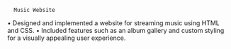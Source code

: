       Music Website
•	Designed and implemented a website for streaming music using HTML and CSS.
•	Included features such as an album gallery and custom styling for a visually appealing user experience.
